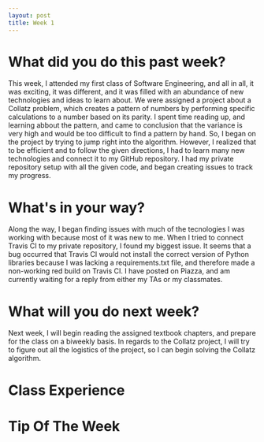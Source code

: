 ```yaml
---
layout: post
title: Week 1
---
```

# What did you do this past week?

This week, I attended my first class of Software Engineering, and all in all, it was exciting, it was different, and it was filled with an abundance of new technologies and ideas to learn about. We were assigned a project about a Collatz problem, which creates a pattern of numbers by performing specific calculations to a number based on its parity. I spent time reading up, and learning abbout the pattern, and came to conclusion that the variance is very high and would be too difficult to find a pattern by hand. So, I began on the project by trying to jump right into the algorithm. However, I realized that to be efficient and to follow the given directions, I had to learn many new technologies and connect it to my GitHub repository. I had my private repository setup with all the given code, and began creating issues to track my progress.

# What's in your way?

Along the way, I began finding issues with much of the tecnologies I was working with because most of it was new to me. When I tried to connect Travis CI to my private repository, I found my biggest issue. It seems that a bug occurred that Travis CI would not install the correct version of Python libraries because I was lacking a requirements.txt file, and therefore made a non-working red build on Travis CI. I have posted on Piazza, and am currently waiting for a reply from either my TAs or my classmates.

# What will you do next week?

Next week, I will begin reading the assigned textbook chapters, and prepare for the class on a biweekly basis. In regards to the Collatz project, I will try to figure out all the logistics of the project, so I can begin solving the Collatz algorithm.

# Class Experience

# Tip Of The Week
